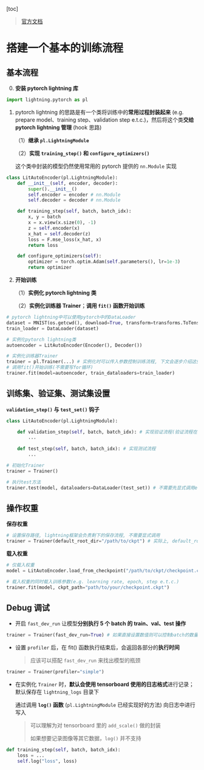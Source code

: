 [toc]

> [官方文档](https://lightning.ai/docs/pytorch/stable/)

# 搭建一个基本的训练流程

## 基本流程

0. **安装 pytorch lightning 库**

```python
import lightning.pytorch as pl
```

1. pytorch lightning 的思路是有一个类将训练中的**常用过程封装起来** (e.g. prepare model、training step、validation step e.t.c.)，然后将这个类**交给 pytorch lightning 管理** (hook 思路)

   （1）**继承 `pl.LightningModule`**

   （2）**实现 `training_step()` 和 `configure_optimizers()`**

   这个类中封装的模型仍然使用常用的 pytorch 提供的 `nn.Module` 实现

```python
class LitAutoEncoder(pl.LightningModule):
    def __init__(self, encoder, decoder):
        super().__init__()
        self.encoder = encoder # nn.Module
        self.decoder = decoder # nn.Module

    def training_step(self, batch, batch_idx):
        x, y = batch
        x = x.view(x.size(0), -1)
        z = self.encoder(x)
        x_hat = self.decoder(z)
        loss = F.mse_loss(x_hat, x)
        return loss

    def configure_optimizers(self):
        optimizer = torch.optim.Adam(self.parameters(), lr=1e-3)
        return optimizer
```

2. **开始训练**

   （1）**实例化 pytorch lightning 类**

   （2）**实例化训练器 Trainer**；**调用 `fit()` 函数开始训练**

```python
# pytorch lightning中可以使用pytorch中的DataLoader
dataset = MNIST(os.getcwd(), download=True, transform=transforms.ToTensor())
train_loader = DataLoader(dataset)

# 实例化pytorch lightning类
autoencoder = LitAutoEncoder(Encoder(), Decoder())

# 实例化训练器Trainer
trainer = pl.Trainer(...) # 实例化时可以传入参数控制训练流程, 下文会逐步介绍这些参数
# 调用fit()开始训练(不需要写for循环)
trainer.fit(model=autoencoder, train_dataloaders=train_loader)
```



## 训练集、验证集、测试集设置

**`validation_step()` 与 `test_set()` 钩子**

```python
class LitAutoEncoder(pl.LightningModule):

	def validation_step(self, batch, batch_idx): # 实现验证流程(验证流程在训练过程中由lightning框架调用)
        ...
    
    def test_step(self, batch, batch_idx): # 实现测试流程
        ...

# 初始化Trainer
trainer = Trainer()

# 执行test方法
trainer.test(model, dataloaders=DataLoader(test_set)) # 不需要先显式调用eval()函数; 当时如果不是调用test()函数, 仍然需要先显式调用eval()函数
```



## 操作权重

**保存权重**

```python
# 设置保存路径, lightning框架会负责剩下的保存流程, 不需要显式调用
trainer = Trainer(default_root_dir="/path/to/ckpt") # 实际上, default_root_dir设置的也是整个训练项目的默认目录, 也会影响其它的存储路径(e.g. tensorboard log)
```

**载入权重**

```python
# 仅载入权重
model = LitAutoEncoder.load_from_checkpoint("/path/to/ckpt/checkpoint.ckpt")

# 载入权重的同时载入训练参数(e.g. learning rate, epoch, step e.t.c.)
trainer.fit(model, ckpt_path="path/to/your/checkpoint.ckpt")
```



## Debug 调试

- 开启 `fast_dev_run` 让模型**分别执行 5 个 batch 的 train、val、test 操作**

```python
trainer = Trainer(fast_dev_run=True) # 如果直接设置数值则可以控制batch的数量(e.g. fast_dev_run=7)
```

- 设置 `profiler` 后，在 fit() 函数执行结束后，会返回各部分的**执行时间**

  > 应该可以搭配 `fast_dev_run` 来找出模型的瓶颈

```python
trainer = Trainer(profiler="simple")
```

- 在实例化 `Trainer` 时，**默认会使用 tensorboard 使用的日志格式**进行记录；默认保存在 `lightning_logs` 目录下

  通过调用 **`log()` 函数** (`pl.LightningModule` 已经实现好的方法) 向日志中进行写入

  > 可以理解为对 tensorboard 里的 `add_scale()` 做的封装
  >
  > 如果想要记录图像等其它数据，`log()` 并不支持

```python
def training_step(self, batch, batch_idx):
    loss = ...
    self.log("loss", loss)
```

